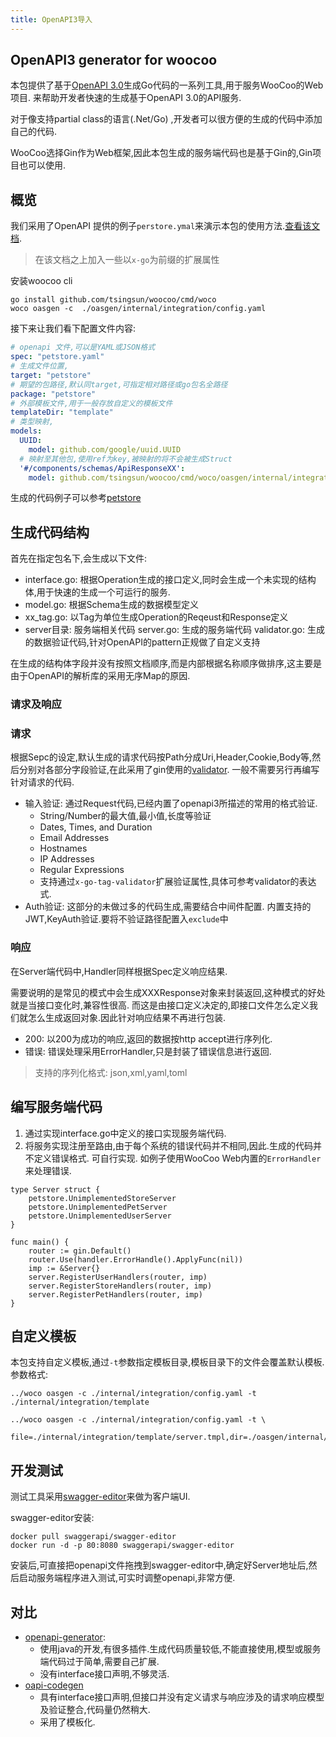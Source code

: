 ```yaml
---
title: OpenAPI3导入
---
```


## OpenAPI3 generator for woocoo

本包提供了基于[OpenAPI 3.0](https://github.com/OAI/OpenAPI-Specification/blob/master/versions/3.0.0.md)生成Go代码的一系列工具,用于服务WooCoo的Web项目.
来帮助开发者快速的生成基于OpenAPI 3.0的API服务.

对于像支持partial class的语言(.Net/Go) ,开发者可以很方便的生成的代码中添加自己的代码.

WooCoo选择Gin作为Web框架,因此本包生成的服务端代码也是基于Gin的,Gin项目也可以使用.


## 概览

我们采用了OpenAPI 提供的例子`perstore.ymal`来演示本包的使用方法.[查看该文档](https://github.com/tsingsun/woocoo/blob/master/cmd/woco/oasgen/internal/integration/petstore.yaml).
> 在该文档之上加入一些以`x-go`为前缀的扩展属性

安装woocoo cli
```
go install github.com/tsingsun/woocoo/cmd/woco
woco oasgen -c  ./oasgen/internal/integration/config.yaml
```
接下来让我们看下配置文件内容:

```yaml
# openapi 文件,可以是YAML或JSON格式
spec: "petstore.yaml"
# 生成文件位置,
target: "petstore"
# 期望的包路径,默认同target,可指定相对路径或go包名全路径
package: "petstore"
# 外部模板文件,用于一般存放自定义的模板文件
templateDir: "template"
# 类型映射,
models:
  UUID:
    model: github.com/google/uuid.UUID
  # 映射至其他包,使用ref为key,被映射的将不会被生成Struct  
  '#/components/schemas/ApiResponseXX':
    model: github.com/tsingsun/woocoo/cmd/woco/oasgen/internal/integration.ApiResponse
```

生成的代码例子可以参考[petstore](https://github.com/tsingsun/woocoo/tree/master/cmd/woco/oasgen/internal/integration/petstore)

## 生成代码结构

首先在指定包名下,会生成以下文件:

- interface.go: 根据Operation生成的接口定义,同时会生成一个未实现的结构体,用于快速的生成一个可运行的服务.
- model.go: 根据Schema生成的数据模型定义
- xx_tag.go: 以Tag为单位生成Operation的Reqeust和Response定义 
- server目录: 服务端相关代码
    server.go: 生成的服务端代码
    validator.go: 生成的数据验证代码,针对OpenAPI的pattern正规做了自定义支持

在生成的结构体字段并没有按照文档顺序,而是内部根据名称顺序做排序,这主要是由于OpenAPI的解析库的采用无序Map的原因.

### 请求及响应

### 请求

根据Sepc的设定,默认生成的请求代码按Path分成Uri,Header,Cookie,Body等,然后分别对各部分字段验证,在此采用了gin使用的[validator](https://github.com/go-playground/validator).
一般不需要另行再编写针对请求的代码.

- 输入验证: 通过Request代码,已经内置了openapi3所描述的常用的格式验证.
  - String/Number的最大值,最小值,长度等验证
  - Dates, Times, and Duration
  - Email Addresses
  - Hostnames
  - IP Addresses
  - Regular Expressions
  - 支持通过`x-go-tag-validator`扩展验证属性,具体可参考validator的表达式.
- Auth验证: 这部分的未做过多的代码生成,需要结合中间件配置.
  内置支持的JWT,KeyAuth验证.要将不验证路径配置入`exclude`中
  

### 响应

在Server端代码中,Handler同样根据Spec定义响应结果.

需要说明的是常见的模式中会生成XXXResponse对象来封装返回,这种模式的好处就是当接口变化时,兼容性很高.
而这是由接口定义决定的,即接口文件怎么定义我们就怎么生成返回对象.因此针对响应结果不再进行包装.

- 200: 以200为成功的响应,返回的数据按http accept进行序列化.
- 错误: 错误处理采用ErrorHandler,只是封装了错误信息进行返回.

> 支持的序列化格式: json,xml,yaml,toml

## 编写服务端代码

1. 通过实现interface.go中定义的接口实现服务端代码.
2. 将服务实现注册至路由,由于每个系统的错误代码并不相同,因此.生成的代码并不定义错误格式. 可自行实现. 如例子使用WooCoo Web内置的`ErrorHandler`来处理错误.

```
type Server struct {
	petstore.UnimplementedStoreServer
	petstore.UnimplementedPetServer
	petstore.UnimplementedUserServer
}

func main() {
	router := gin.Default()
	router.Use(handler.ErrorHandle().ApplyFunc(nil))
	imp := &Server{}
	server.RegisterUserHandlers(router, imp)
	server.RegisterStoreHandlers(router, imp)
	server.RegisterPetHandlers(router, imp)
}	
```

## 自定义模板

本包支持自定义模板,通过`-t`参数指定模板目录,模板目录下的文件会覆盖默认模板.参数格式:

```shell
../woco oasgen -c ./internal/integration/config.yaml -t ./internal/integration/template
```
```shell
../woco oasgen -c ./internal/integration/config.yaml -t \
  file=./internal/integration/template/server.tmpl,dir=./oasgen/internal/integration/template2
```
## 开发测试

测试工具采用[swagger-editor](https://github.com/swagger-api/swagger-editor)来做为客户端UI.

swagger-editor安装:
```
docker pull swaggerapi/swagger-editor
docker run -d -p 80:8080 swaggerapi/swagger-editor
```
安装后,可直接把openapi文件拖拽到swagger-editor中,确定好Server地址后,然后启动服务端程序进入测试,可实时调整openapi,非常方便.

## 对比

- [openapi-generator](https://openapi-generator.tech): 
  - 使用java的开发,有很多插件.生成代码质量较低,不能直接使用,模型或服务端代码过于简单,需要自己扩展.
  - 没有interface接口声明,不够灵活.
- [oapi-codegen](https://github.com/deepmap/oapi-codegen)
  - 具有interface接口声明,但接口并没有定义请求与响应涉及的请求响应模型及验证整合,代码量仍然稍大.
  - 采用了模板化.